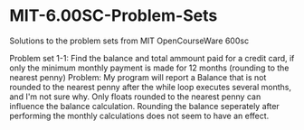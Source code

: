 # MIT-6.00SC-Problem-Sets
Solutions to the problem sets from MIT OpenCourseWare 600sc

Problem set 1-1:
Find the balance and total ammount paid for a credit card, if only the minimum monthly payment is made for 12 months (rounding to the nearest penny)
Problem: My program will report a Balance that is not rounded to the nearest penny after the while loop executes several months, and I'm not sure why. Only floats rounded to the nearest penny can influence the balance calculation. Rounding the balance seperately after performing the monthly calculations does not seem to have an effect.

